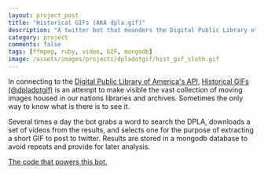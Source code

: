 ```yaml
---
layout: project_post
title: "Historical GIFs (AKA dpla.gif)"
description: "A twitter bot that meanders the Digital Public Library of America's collection of moving images and posts GIF image excerpts as it goes."
category: project 
comments: false
tags: [ffmpeg, ruby, video, GIF, mongodb]
image: /assets/images/projects/dpladotgif/hist_gif_sloth.gif
---
```


<p>In connecting to the <a href="http://dp.la/info/developers/codex/">Digital Public Library of America's API</a>, <a href="https://twitter.com/dpladotgif">Historical GIFs (@dpladotgif)</a> is an attempt to make visible the vast collection of moving images housed in our nations libraries and archives. Sometimes the only way to know what is there is to see it.</p>

<p>Several times a day the bot grabs a word to search the DPLA, downloads a set of videos from the results, and selects one for the purpose of extracting a short GIF to post to twitter. Results are stored in a mongodb database to avoid repeats and provide for later analysis.</p>

<a class="source" href="https://github.com/dogrdon/accidentalculture">The code that powers this bot.</a>
